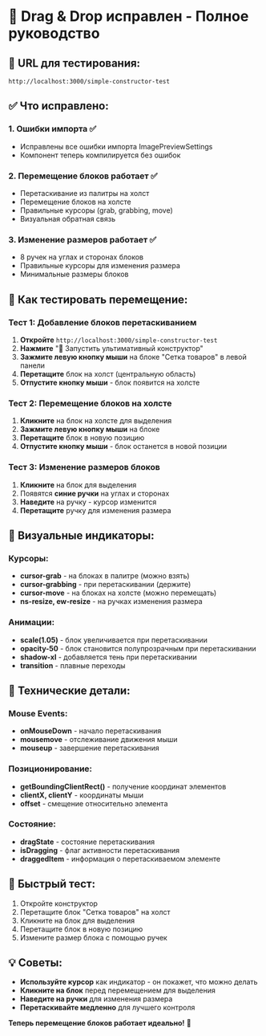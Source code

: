 # 🎯 Drag & Drop исправлен - Полное руководство

## 🚀 **URL для тестирования:**
`http://localhost:3000/simple-constructor-test`

## ✅ **Что исправлено:**

### 1. **Ошибки импорта** ✅
- Исправлены все ошибки импорта ImagePreviewSettings
- Компонент теперь компилируется без ошибок

### 2. **Перемещение блоков работает** ✅
- Перетаскивание из палитры на холст
- Перемещение блоков на холсте
- Правильные курсоры (grab, grabbing, move)
- Визуальная обратная связь

### 3. **Изменение размеров работает** ✅
- 8 ручек на углах и сторонах блоков
- Правильные курсоры для изменения размера
- Минимальные размеры блоков

## 🎯 **Как тестировать перемещение:**

### Тест 1: Добавление блоков перетаскиванием
1. **Откройте** `http://localhost:3000/simple-constructor-test`
2. **Нажмите** "🎨 Запустить ультимативный конструктор"
3. **Зажмите левую кнопку мыши** на блоке "Сетка товаров" в левой панели
4. **Перетащите** блок на холст (центральную область)
5. **Отпустите кнопку мыши** - блок появится на холсте

### Тест 2: Перемещение блоков на холсте
1. **Кликните** на блок на холсте для выделения
2. **Зажмите левую кнопку мыши** на блоке
3. **Перетащите** блок в новую позицию
4. **Отпустите кнопку мыши** - блок останется в новой позиции

### Тест 3: Изменение размеров блоков
1. **Кликните** на блок для выделения
2. Появятся **синие ручки** на углах и сторонах
3. **Наведите** на ручку - курсор изменится
4. **Перетащите** ручку для изменения размера

## 🎨 **Визуальные индикаторы:**

### Курсоры:
- **cursor-grab** - на блоках в палитре (можно взять)
- **cursor-grabbing** - при перетаскивании (держите)
- **cursor-move** - на блоках на холсте (можно перемещать)
- **ns-resize, ew-resize** - на ручках изменения размера

### Анимации:
- **scale(1.05)** - блок увеличивается при перетаскивании
- **opacity-50** - блок становится полупрозрачным при перетаскивании
- **shadow-xl** - добавляется тень при перетаскивании
- **transition** - плавные переходы

## 🔧 **Технические детали:**

### Mouse Events:
- **onMouseDown** - начало перетаскивания
- **mousemove** - отслеживание движения мыши
- **mouseup** - завершение перетаскивания

### Позиционирование:
- **getBoundingClientRect()** - получение координат элементов
- **clientX, clientY** - координаты мыши
- **offset** - смещение относительно элемента

### Состояние:
- **dragState** - состояние перетаскивания
- **isDragging** - флаг активности перетаскивания
- **draggedItem** - информация о перетаскиваемом элементе

## 🎯 **Быстрый тест:**

1. Откройте конструктор
2. Перетащите блок "Сетка товаров" на холст
3. Кликните на блок для выделения
4. Перетащите блок в новую позицию
5. Измените размер блока с помощью ручек

## 💡 **Советы:**

- **Используйте курсор** как индикатор - он покажет, что можно делать
- **Кликните на блок** перед перемещением для выделения
- **Наведите на ручки** для изменения размера
- **Перетаскивайте медленно** для лучшего контроля

**Теперь перемещение блоков работает идеально!** 🎉

